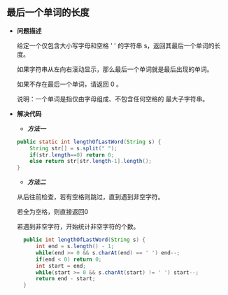 ## 最后一个单词的长度

- **问题描述**

  给定一个仅包含大小写字母和空格 ' ' 的字符串 s，返回其最后一个单词的长度。

  如果字符串从左向右滚动显示，那么最后一个单词就是最后出现的单词。

  如果不存在最后一个单词，请返回 0 。

  说明：一个单词是指仅由字母组成、不包含任何空格的 最大子字符串。

- **解决代码**

  - ***方法一***

  ```java
  public static int lengthOfLastWord(String s) {
      String str[] = s.split(" ");
      if(str.length==0) return 0;
      else return str[str.length-1].length();
  }
  ```

  - ***方法二***

  从后往前检查，若有空格则跳过，直到遇到非空字符。

  若全为空格，则直接返回0

  若遇到非空字符，开始统计非空字符的个数。

  ```java
    public int lengthOfLastWord(String s) {
        int end = s.length() - 1;
        while(end >= 0 && s.charAt(end) == ' ') end--;
        if(end < 0) return 0;
        int start = end;
        while(start >= 0 && s.charAt(start) != ' ') start--;
        return end - start;
    }
  ```

  



